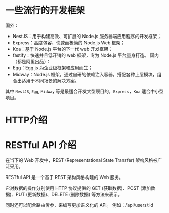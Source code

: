 # 一些流行的开发框架
国外：
+ NestJS：用于构建高效、可扩展的 Node.js 服务器端应用程序的开发框架；
+ Express：高度包容、快速而极简的 Node.js Web 框架；
+ Koa：基于 Node.js 平台的下一代 web 开发框架；
+ fastify：快速并且低开销的 web 框架，专为 Node.js 平台量身打造。
国内（都是阿里出品）：
+ Egg：Egg.js 为企业级框架和应用而生；
+ Midway：Node.js 框架，通过自研的依赖注入容器，搭配各种上层模块，组合出适用于不同场景的解决方案。

其中 `NestJS`, `Egg`, `Midway` 等是最适合开发大型项目的，`Express`，`Koa` 适合中小型项目。

# HTTP介绍

# RESTful API 介绍
在当下的 Web 开发中，REST (Representational State Transfer) 架构风格被广泛采用。

RESTful API 是一个基于 REST 架构风格构建的 Web 服务。

它对数据的操作分别使用 HTTP 协议提供的 GET (获取数据)、POST (添加数据)、PUT (更新数据)、DELETE (删除数据) 等方法来表示。

同时还可以配合路由传参，来编写更加语义化的 API。
例如：/api/users/:id